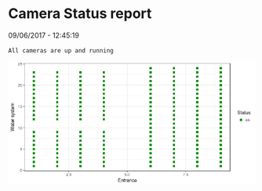 Camera Status report
================
09/06/2017 - 12:45:19

    All cameras are up and running

![](camreport_files/figure-markdown_github/unnamed-chunk-2-1.png)
